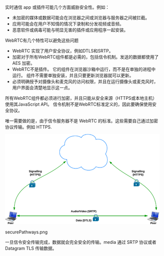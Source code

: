 实时通信 app 或插件可能几个方面威胁安全性。例如：

- 未加密的媒体或数据可能会在浏览器之间或浏览器与服务器之间被拦截。
- 应用可能会在用户不知情的情况下录制和分发视频或音频。
- 恶意软件或病毒可能与明显无害的插件或应用程序一起安装。

WebRTC有几个特性可以避免这些问题

- WebRTC 实现了用户安全协议，例如DTLS和SRTP。
- 加密对于所有WebRTC组件都是必需的，包括信令机制。发送的数据都使用了 AES 加密。
- WebRTC不是插件。 它的组件在浏览器沙箱中运行，而不是在单独的进程中运行。 组件不需要单独安装，并且只要更新浏览器就可以更新。
- 必须明确授予对摄像头和麦克风的访问权限，并且在运行摄像头或麦克风时，用户界面会清楚地显示这一点。


所有WebRTC组件都必须进行加密，并且只能从安全来源（HTTPS或本地主机）使用其JavaScript API。 信令机制不是WebRTC标准定义的，因此要确保使用安全协议。

唯一需要做的是，由于信令服务器不是 WebRTC 的标准。这些需要自己通过加密协议传输。例如 HTTPS.

![](images/securePathways.png)

securePathways.png

一旦信令安全传输完成，数据就会完全安全的传输。media 通过 SRTP 协议或者 Datagram TLS 传输数据。
